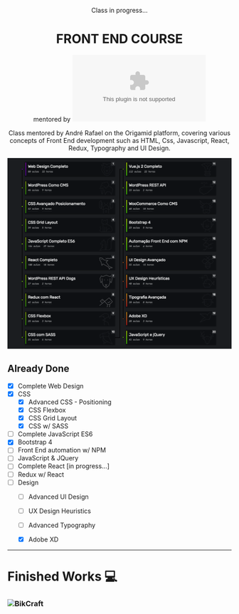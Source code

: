 <div align="center">

Class in progress...

# FRONT END COURSE
mentored by ![Origamid](www.origamid.com)

Class mentored by André Rafael on the Origamid platform, covering various concepts of Front End development such as HTML, Css, Javascript, React, Redux, Typography and UI Design.


![origamid](https://raw.githubusercontent.com/diegobaena89/frontend-origamid/main/Grade%20Do%20Curso.png)


</div>


## Already Done

- [x] Complete Web Design
- [x] CSS
     - [x] Advanced CSS - Positioning
     - [x] CSS Flexbox 
     - [x] CSS Grid Layout
     - [x] CSS w/ SASS 
- [ ] Complete JavaScript ES6  
- [x] Bootstrap 4 
- [ ] Front End automation w/ NPM
- [ ] JavaScript & JQuery
- [ ] Complete React  [in progress...]
- [ ] Redux w/ React
- [ ] Design 
    - [ ] Advanced UI Design
    - [ ] UX Design Heuristics
    - [ ] Advanced Typography
    - [x] Adobe XD


---

# Finished Works :computer:

### ![BikCraft](https://github.com/diegobaena89/frontEnd-Origamid/tree/master/BikCraft)
